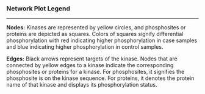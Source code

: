 ### Network Plot Legend
***
<b>Nodes:</b> Kinases are represented by yellow circles, and phosphosites or proteins are depicted as squares. Colors of squares signify differential phosphorylation with red indicating higher phosphorylation in case samples and blue indicating higher phosphorylation in control samples.

<b>Edges:</b> Black arrows represent targets of the kinase. Nodes that are connected by yellow edges to a kinase indicate the corresponding phosphosites or proteins for a kinase. For phosphosites, it signifies the phosphosite is on the kinase sequence. For proteins, it denotes the protein name of that kinase and displays its phosphorylation status. 